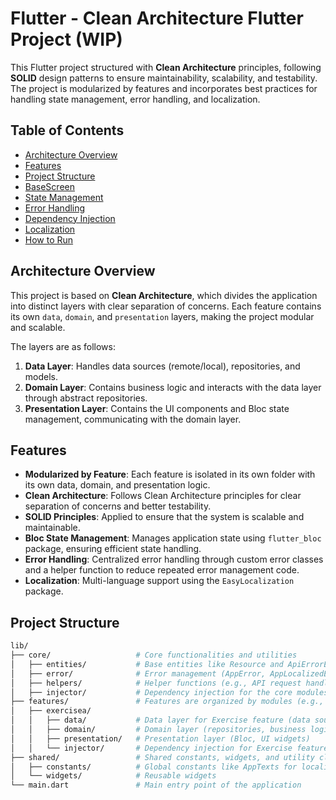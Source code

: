# Flutter - Clean Architecture Flutter Project (WIP)

This Flutter project structured with **Clean Architecture** principles, following **SOLID** design patterns to ensure maintainability, scalability, and testability. The project is modularized by features and incorporates best practices for handling state management, error handling, and localization.

## Table of Contents
- [Architecture Overview](#architecture-overview)
- [Features](#features)
- [Project Structure](#project-structure)
- [BaseScreen](#basescreen)
- [State Management](#state-management)
- [Error Handling](#error-handling)
- [Dependency Injection](#dependency-injection)
- [Localization](#localization)
- [How to Run](#how-to-run)

## Architecture Overview

This project is based on **Clean Architecture**, which divides the application into distinct layers with clear separation of concerns. Each feature contains its own `data`, `domain`, and `presentation` layers, making the project modular and scalable.

The layers are as follows:

1. **Data Layer**: Handles data sources (remote/local), repositories, and models.
2. **Domain Layer**: Contains business logic and interacts with the data layer through abstract repositories.
3. **Presentation Layer**: Contains the UI components and Bloc state management, communicating with the domain layer.

## Features

- **Modularized by Feature**: Each feature is isolated in its own folder with its own data, domain, and presentation logic.
- **Clean Architecture**: Follows Clean Architecture principles for clear separation of concerns and better testability.
- **SOLID Principles**: Applied to ensure that the system is scalable and maintainable.
- **Bloc State Management**: Manages application state using `flutter_bloc` package, ensuring efficient state handling.
- **Error Handling**: Centralized error handling through custom error classes and a helper function to reduce repeated error management code.
- **Localization**: Multi-language support using the `EasyLocalization` package.

## Project Structure

```bash
lib/
├── core/                   # Core functionalities and utilities
│   ├── entities/           # Base entities like Resource and ApiErrorEntity
│   ├── error/              # Error management (AppError, AppLocalizedError)
│   ├── helpers/            # Helper functions (e.g., API request handler)
│   ├── injector/           # Dependency injection for the core modules
├── features/               # Features are organized by modules (e.g., Exercise)
│   ├── exercisea/
│   │   ├── data/           # Data layer for Exercise feature (data sources, repositories, models)
│   │   ├── domain/         # Domain layer (repositories, business logic)
│   │   ├── presentation/   # Presentation layer (Bloc, UI widgets)
│   │   └── injector/       # Dependency injection for Exercise feature
├── shared/                 # Shared constants, widgets, and utility classes
│   ├── constants/          # Global constants like AppTexts for localization
│   └── widgets/            # Reusable widgets
└── main.dart               # Main entry point of the application
